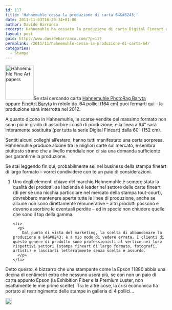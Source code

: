 ```yaml
---
id: 117
title: 'Hahnemuhle cessa la produzione di carta 64&#8243;'
date: 2011-11-03T16:20:34+01:00
author: Davide Barranca
excerpt: Hahnemuhle ha cessato la produzione di carta Digital Fineart a 64 pollici (162 cm).
layout: post
guid: http://www.davidebarranca.com/?p=117
permalink: /2011/11/hahnemuhle-cessa-la-produzione-di-carta-64/
categories:
  - Stampa
---
```

<div class="pf-content">
  <p>
    <img class="alignleft size-full wp-image-113" style="border-style: initial; border-color: initial; border-width: 0px;" title="Hahnemuhle" src="http://localhost:8888/wp-content/uploads/2011/11/Cock.gif" alt="Hahnemuhle Fine Art papers" width="88" height="109" />Se stai cercando carta <a title="Hahnemuhle PhotoRag Baryta paper" href="http://www.hahnemuehle.com/prod/us/461/592/photo-rag-baryta-315-gsm.html" target="_blank">Hahnemuhle PhotoRag Baryta</a> oppure <a title="Hahnemuhle FineArt Baryta paper" href="http://www.hahnemuehle.com/prod/us/461/603/fineart-baryta-325-gsm.html" target="_blank">FineArt Baryta</a> in rotolo da  64 pollici (164 cm) puoi fermarti qui &#8211; la produzione sarà interrotta nel 2012.
  </p>
  
  <p>
    A quanto dicono in Hahnemuhle, le scarse vendite del massimo formato non sono più in grado di assorbire i costi di produzione, e la linea a 64&#8243; sarà interamente sostituita (per tutta la serie Digital Fineart) dalla 60&#8243; (152 cm).
  </p>
  
  <p>
    <!--more-->
  </p>
  
  <p>
    Sentiti alcuni colleghi all&#8217;estero, hanno tutti manifestato una certa sorpresa. Hahnemuhle produce alcune tra le migliori carte sul mercato, e sembra piuttosto strano che a livello mondiale non ci sia una domanda sufficiente per garantirne la produzione.
  </p>
  
  <p>
    Se stai leggendo fin qui, probabilmente sei nel business della stampa fineart di largo formato &#8211; vorrei condividere con te un paio di considerazioni.
  </p>
  
  <ol>
    <li>
      <p>
        Uno degli elementi chiave del marchio Hahnemuhle è sempre stata la qualità dei prodotti: se l&#8217;azienda è leader nel settore delle carte fineart (di per se una nicchia particolare nel mercato della stampa tout-court), dovrebbero mantenere aperte tutte le linee di produzione, anche se alcune non sono direttamente remunerative &#8211; altri prodotti possono e devono assorbire le eventuali perdite &#8211; ed in specie non chiudere quelle che sono il top della gamma.
      </p>
    </li>
    
    <li>
      <p>
        Dal punto di vista del marketing, la scelta di abbandonare la produzione a 64&#8243; è a mio modo di vedere errata. I clienti di questo genere di prodotto sono professionisti al vertice nei loro rispettivi settori (stampa fineart di largo formato, fotografi, artisti) e lasciarli letteralmente senza scelta è assurdo.
      </p>
    </li>
  </ol>
  
  <div>
    Detto questo, è bizzarro che una stampante come la Epson 11880 abbia una decina di centimetri extra che nessuno userà più, se con non un paio di carte appunto Epson (la Exhibition Fiber e la Premium Luster, non esattamente le mie prime scelte). Tra le altre cose, la crisi economica ha portato al restringimento delle stampe in galleria di 4 pollici&#8230;
  </div>
</div>

<!-- Share-Widget Button BEGIN --><a href="javascript:void(0);" myshare\_id="mys\_shareit" myshare\_url="http://localhost:8888/2011/11/hahnemuhle-cessa-la-produzione-di-carta-64/" myshare\_title="Hahnemuhle cessa la produzione di carta 64&#8243;" rel="nofollow" onclick=" return false;" style="text-decoration:none; color:#000000; font-size:11px; line-height:20px;"> 

<img src="http://localhost:8888/wp-content/plugins/share-widget/img/share-button-white-small.png" height="20" alt="Share" style="border:0" /> </a> <!-- Share-Widget Button END -->